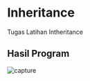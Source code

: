 # Inheritance
Tugas Latihan Intheritance

## Hasil Program
![capture](https://user-images.githubusercontent.com/29158899/46905830-5fa11f80-cf23-11e8-96f9-dfb7abf95579.PNG)
